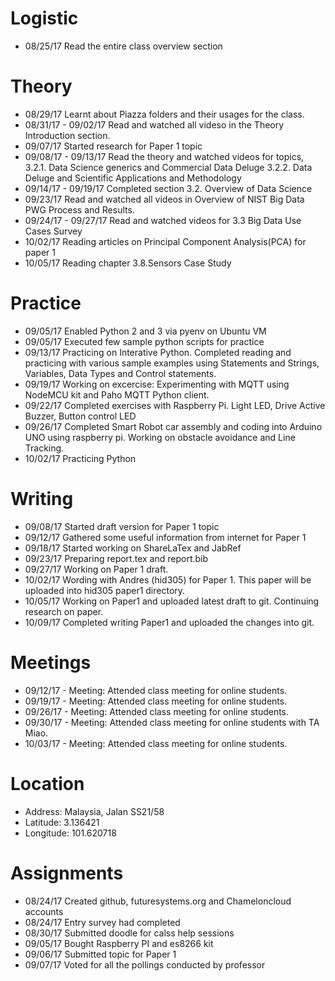 # Logistic

* 08/25/17 Read the entire class overview section

# Theory

* 08/29/17 Learnt about Piazza folders and their usages for the class.
* 08/31/17 - 09/02/17 Read and watched all videso in the Theory Introduction section. 
* 09/07/17 Started research for Paper 1 topic
* 09/08/17 - 09/13/17 Read the theory and watched videos for topics,
	3.2.1. Data Science generics and Commercial Data Deluge
	3.2.2. Data Deluge and Scientific Applications and Methodology
* 09/14/17 - 09/19/17 Completed section 3.2. Overview of Data Science
* 09/23/17 Read and watched all videos in Overview of NIST Big Data PWG Process and Results.
* 09/24/17 - 09/27/17 Read and watched videos for 3.3 Big Data Use Cases Survey
* 10/02/17 Reading articles on Principal Component Analysis(PCA) for paper 1
* 10/05/17 Reading chapter 3.8.Sensors Case Study

# Practice

* 09/05/17 Enabled Python 2 and 3 via pyenv on Ubuntu VM
* 09/05/17 Executed few sample python scripts for practice
* 09/13/17 Practicing on Interative Python. Completed reading and practicing with various sample examples using Statements and Strings, Variables, Data Types and Control statements.
* 09/19/17 Working on excercise: Experimenting with MQTT using NodeMCU kit and Paho MQTT Python client.
* 09/22/17 Completed exercises with Raspberry Pi. Light LED, Drive Active Buzzer, Button control LED
* 09/26/17 Completed Smart Robot car assembly and coding into Arduino UNO using raspberry pi. Working on obstacle avoidance and Line Tracking.
* 10/02/17 Practicing Python

# Writing

* 09/08/17 Started draft version for Paper 1 topic
* 09/12/17 Gathered some useful information from internet for Paper 1
* 09/18/17 Started working on ShareLaTex and JabRef
* 09/23/17 Preparing report.tex and report.bib
* 09/27/17 Working on Paper 1 draft.
* 10/02/17 Wording with Andres (hid305) for Paper 1. This paper will be uploaded into hid305 paper1 directory.
* 10/05/17 Working on Paper1 and uploaded latest draft to git. Continuing research on paper.
* 10/09/17 Completed writing Paper1 and uploaded the changes into git.

# Meetings

* 09/12/17 - Meeting: Attended class meeting for online students.
* 09/19/17 - Meeting: Attended class meeting for online students.
* 09/26/17 - Meeting: Attended class meeting for online students.
* 09/30/17 - Meeting: Attended class meeting for online students with TA Miao.
* 10/03/17 - Meeting: Attended class meeting for online students.

# Location

* Address: Malaysia, Jalan SS21/58
* Latitude: 3.136421
* Longitude: 101.620718

# Assignments

* 08/24/17 Created github, futuresystems.org and Chameloncloud accounts
* 08/24/17 Entry survey had completed
* 08/30/17 Submitted doodle for calss help sessions
* 09/05/17 Bought Raspberry PI and es8266 kit
* 09/06/17 Submitted topic for Paper 1
* 09/07/17 Voted for all the pollings conducted by professor


